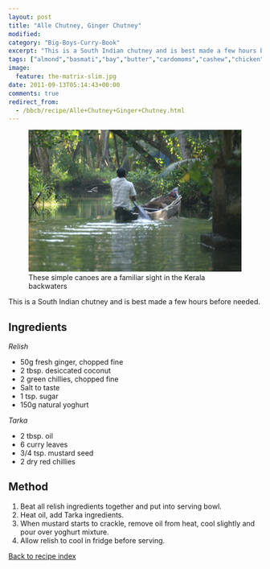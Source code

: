 ```yaml
---
layout: post
title: "Alle Chutney, Ginger Chutney"
modified:
category: "Big-Boys-Curry-Book"
excerpt: "This is a South Indian chutney and is best made a few hours before needed"
tags: ["almond","basmati","bay","butter","cardomoms","cashew","chicken","cinnamon","cloves","cumin","ghee","lamb","mace","nuts","pepper","rice","saffron","turmeric"]
image:
  feature: the-matrix-slim.jpg
date: 2011-09-13T05:14:43+00:00
comments: true
redirect_from: 
  - /bbcb/recipe/Alle+Chutney+Ginger+Chutney.html
---
```


<figure>
	<a href="/images/bbcb/pict2273.jpg" alt="Kerala, India" title="Kerala, India &#169; Ashley Kitson 12/09/2011"><img src="/images/bbcb/pict2273.jpg"/></a>
	<figcaption>These simple canoes are a familiar sight in the Kerala backwaters</figcaption>
</figure>

This is a South Indian chutney and is best made a few hours before needed.

        
## Ingredients
        
<p><em>Relish</em></p><ul><li>50g fresh ginger, chopped fine</li><li>2 tbsp. desiccated coconut</li><li>2 green chillies, chopped fine</li><li>Salt to taste</li><li>1 tsp. sugar</li><li>150g natural yoghurt</li></ul><p><em>Tarka</em></p><ul><li>2 tbsp. oil</li><li>6 curry leaves</li><li>3/4 tsp. mustard seed</li><li>2 dry red chillies</li></ul>
        
## Method

<ol><li>Beat all relish ingredients together and put into serving bowl.</li><li>Heat oil, add Tarka ingredients.</li><li>When mustard starts to crackle, remove oil from heat, cool slightly and pour over yoghurt mixture.</li><li>Allow relish to cool in fridge before serving.</li></ol>   

<a href="/bbcb">Back to recipe index</a>      